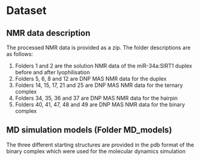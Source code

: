 # Dataset
## NMR data description

The processed NMR data is provided as a zip. The folder descriptions are as follows:
1. Folders 1 and 2 are the solution NMR data of the miR-34a:SIRT1 duplex before and after lyophilisation
2. Folders 5, 6, 8 and 12 are DNP MAS NMR data for the duplex
3. Folders 14, 15, 17, 21 and 25 are DNP MAS NMR data for the ternary complex
4. Folders 34, 35, 36 and 37 are DNP MAS NMR data for the hairpin
5. Folders 40, 41, 47, 48 and 49 are DNP MAS NMR data for the binary complex

## MD simulation models (Folder MD_models)

The three different starting structures are provided in the pdb format of the binary complex which were used for the molecular dynamics simulation
